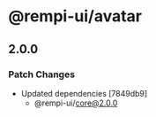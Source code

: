 # @rempi-ui/avatar

## 2.0.0

### Patch Changes

- Updated dependencies [7849db9]
  - @rempi-ui/core@2.0.0

